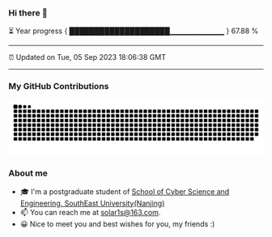 ### Hi there 👋

⏳ Year progress { ████████████████████▁▁▁▁▁▁▁▁▁▁ } 67.88 %

---

⏰ Updated on Tue, 05 Sep 2023 18:06:38 GMT

---
### My GitHub Contributions    

![](https://raw.githubusercontent.com/chenzongyao200127/chenzongyao200127/main/assets/github-contribution-grid-snake.svg)          

### About me   

- 🎓 I'm a postgraduate student of [School of Cyber Science and Engineering, SouthEast University(Nanjing)](https://www.seu.edu.cn/)
- 📫 You can reach me at [solar1s@163.com](mailto:solar1s@163.com).
- 😀 Nice to meet you and best wishes for you, my friends :)  


